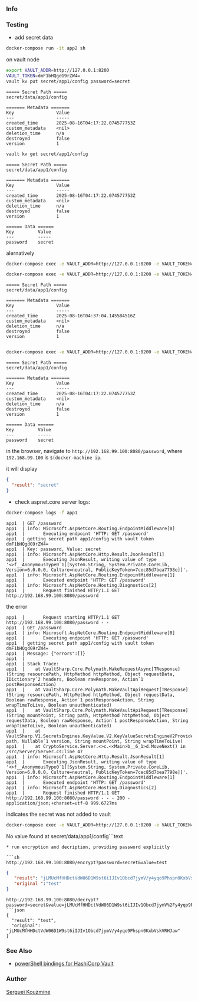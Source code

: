 ### Info

### Testing

* add secret data

```sh
docker-compose run -it app2 sh
```
on vault node
```sh
export VAULT_ADDR=http://127.0.0.1:8200
VAULT_TOKEN=dmF1bHQgdG9rZW4=
vault kv put secret/app1/config password=secret
```
```text
===== Secret Path =====
secret/data/app1/config

======= Metadata =======
Key                Value
---                -----
created_time       2025-08-16T04:17:22.074577753Z
custom_metadata    <nil>
deletion_time      n/a
destroyed          false
version            1
```
```sh
vault kv get secret/app1/config
```
```text
===== Secret Path =====
secret/data/app1/config

======= Metadata =======
Key                Value
---                -----
created_time       2025-08-16T04:17:22.074577753Z
custom_metadata    <nil>
deletion_time      n/a
destroyed          false
version            1

====== Data ======
Key         Value
---         -----
password    secret
```
alernatively
```sh
docker-compose exec -e VAULT_ADDR=http://127.0.0.1:8200 -e VAULT_TOKEN=dmF1bHQgdG9rZW4=  -it app2 vault kv destroy -versions=1 secret/app1/config
```
```sh
docker-compose exec -e VAULT_ADDR=http://127.0.0.1:8200 -e VAULT_TOKEN=dmF1bHQgdG9rZW4=  -it app2 vault kv put secret/app1/config password=secret
```
```text
===== Secret Path =====
secret/data/app1/config

======= Metadata =======
Key                Value
---                -----
created_time       2025-08-16T04:37:04.145584516Z
custom_metadata    <nil>
deletion_time      n/a
destroyed          false
version            1


```

```sh
docker-compose exec -e VAULT_ADDR=http://127.0.0.1:8200 -e VAULT_TOKEN=dmF1bHQgdG9rZW4= -it app2 vault kv get secret/app1/config
```
```text
===== Secret Path =====
secret/data/app1/config

======= Metadata =======
Key                Value
---                -----
created_time       2025-08-16T04:17:22.074577753Z
custom_metadata    <nil>
deletion_time      n/a
destroyed          false
version            1

====== Data ======
Key         Value
---         -----
password    secret
```
in the browser, navigate to `http://192.168.99.100:8080/password`,  where `192.168.99.100` is `$(docker-machine ip`.

it will display
```json
{
  "result": "secret"
}
```
*  check aspnet.core server logs:
```sh
docker-compose logs -f app1
```
```text
app1  | GET /password
app1  | info: Microsoft.AspNetCore.Routing.EndpointMiddleware[0]
app1  |       Executing endpoint 'HTTP: GET /password'
app1  | getting secret path app1/config with vault token dmF1bHQgdG9rZW4=
app1  | Key: password, Value: secret
app1  | info: Microsoft.AspNetCore.Http.Result.JsonResult[1]
app1  |       Executing JsonResult, writing value of type '<>f__AnonymousType0`1[[System.String, System.Private.CoreLib, Version=6.0.0.0, Culture=neutral, PublicKeyToken=7cec85d7bea7798e]]'.
app1  | info: Microsoft.AspNetCore.Routing.EndpointMiddleware[1]
app1  |       Executed endpoint 'HTTP: GET /password'
app1  | info: Microsoft.AspNetCore.Hosting.Diagnostics[2]
app1  |       Request finished HTTP/1.1 GET http://192.168.99.100:8080/password
```

the error
```text
app1  |       Request starting HTTP/1.1 GET http://192.168.99.100:8080/password - -
app1  | GET /password
app1  | info: Microsoft.AspNetCore.Routing.EndpointMiddleware[0]
app1  |       Executing endpoint 'HTTP: GET /password'
app1  | getting secret path app1/config with vault token dmF1bHQgdG9rZW4=
app1  | Message: {"errors":[]}
app1  |
app1  | Stack Trace:
app1  |    at VaultSharp.Core.Polymath.MakeRequestAsync[TResponse](String resourcePath, HttpMethod httpMethod, Object requestData, IDictionary`2 headers, Boolean rawResponse, Action`1 postResponseAction)
app1  |    at VaultSharp.Core.Polymath.MakeVaultApiRequest[TResponse](String resourcePath, HttpMethod httpMethod, Object requestData, Boolean rawResponse, Action`1 postResponseAction, String wrapTimeToLive, Boolean unauthenticated)
app1  |    at VaultSharp.Core.Polymath.MakeVaultApiRequest[TResponse](String mountPoint, String path, HttpMethod httpMethod, Object requestData, Boolean rawResponse, Action`1 postResponseAction, String wrapTimeToLive, Boolean unauthenticated)
app1  |    at VaultSharp.V1.SecretsEngines.KeyValue.V2.KeyValueSecretsEngineV2Provider.ReadSecretAsync(String path, Nullable`1 version, String mountPoint, String wrapTimeToLive)
app1  |    at CryptoService.Server.<>c.<<Main>b__6_1>d.MoveNext() in /src/Server/Server.cs:line 47
app1  | info: Microsoft.AspNetCore.Http.Result.JsonResult[1]
app1  |       Executing JsonResult, writing value of type '<>f__AnonymousType0`1[[System.String, System.Private.CoreLib, Version=6.0.0.0, Culture=neutral, PublicKeyToken=7cec85d7bea7798e]]'.
app1  | info: Microsoft.AspNetCore.Routing.EndpointMiddleware[1]
app1  |       Executed endpoint 'HTTP: GET /password'
app1  | info: Microsoft.AspNetCore.Hosting.Diagnostics[2]
app1  |       Request finished HTTP/1.1 GET http://192.168.99.100:8080/password - - - 200 - application/json;+charset=utf-8 999.6727ms

```
indicates the secret was not added to vault
```sh
docker-compose exec -e VAULT_ADDR=http://127.0.0.1:8200 -e VAULT_TOKEN=dmF1bHQgdG9rZW4=  -it app2 vault kv  get secret/app1/config

```
No value found at secret/data/app1/config```text
```
* run encryption and decription, providing password explicitly

```sh
http://192.168.99.100:8080/encrypt?password=secret&value=test
```
```json
{ 
   "result": "jLMUcMfHHDctVdW06D1W9st6iIJIv1Obcd7jymV/y4yqo9Phspn0KxbVskVRHJaw",
   "original ":"test"
}
```
```
http://192.168.99.100:8080/decrypt?password=secret&value=jLMUcMfHHDctVdW06D1W9st6iIJIv1Obcd7jymV%2Fy4yqo9Phspn0KxbVskVRHJaw
```json
{
  "result": "test",
  "original": "jLMUcMfHHDctVdW06D1W9st6iIJIv1Obcd7jymV/y4yqo9Phspn0KxbVskVRHJaw"
}

```
### See Also 

   * [powerShell bindings for HashiCorp Vault](https://github.com/zyborg/Zyborg.Vault)

### Author
[Serguei Kouzmine](kouzmine_serguei@yahoo.com)
